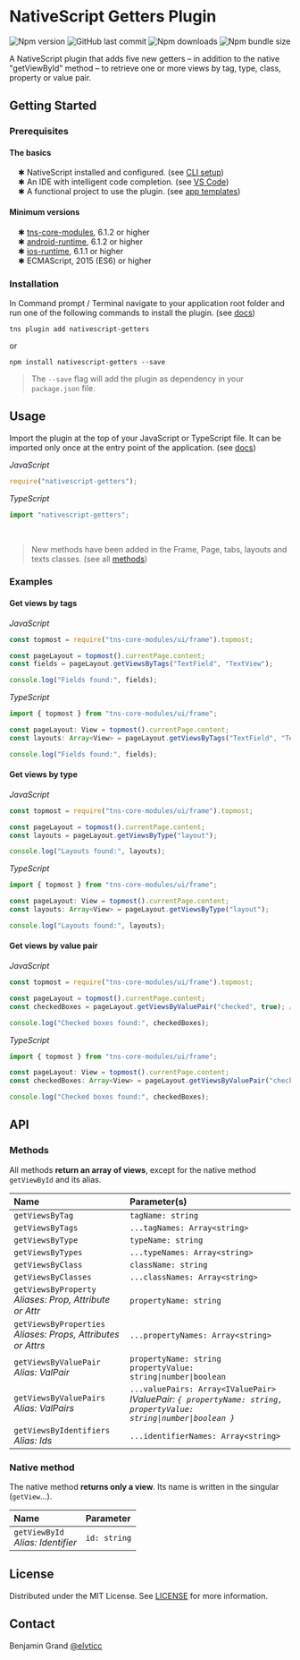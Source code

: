 # NativeScript Getters Plugin

![Npm version](https://img.shields.io/npm/v/nativescript-getters)
![GitHub last commit](https://img.shields.io/github/last-commit/elvticc/nativescript-getters)
![Npm downloads](https://img.shields.io/npm/dw/nativescript-getters)
![Npm bundle size](https://img.shields.io/bundlephobia/min/nativescript-getters)

A NativeScript plugin that adds five new getters – in addition to the native "getViewById" method – to retrieve one or more views by tag, type, class, property or value pair.

## Getting Started

### Prerequisites

#### The basics

&#160;&#160;&#160;&#160;&#10033; NativeScript installed and configured. (see [CLI setup](https://docs.nativescript.org/start/quick-setup)) <br>
&#160;&#160;&#160;&#160;&#10033; An IDE with intelligent code completion. (see [VS Code](https://www.nativescript.org/nativescript-for-visual-studio-code)) <br>
&#160;&#160;&#160;&#160;&#10033; A functional project to use the plugin. (see [app templates](https://docs.nativescript.org/app-templates/app-templates)) 

#### Minimum versions

&#160;&#160;&#160;&#160;&#10033; [tns-core-modules](https://docs.nativescript.org/releases/upgrade-instructions#upgrading-tns-modules), 6.1.2 or higher <br>
&#160;&#160;&#160;&#160;&#10033; [android-runtime](https://docs.nativescript.org/releases/upgrade-instructions#upgrading-platforms), 6.1.2 or higher <br>
&#160;&#160;&#160;&#160;&#10033; [ios-runtime](https://docs.nativescript.org/releases/upgrade-instructions#upgrading-platforms), 6.1.1 or higher <br>
&#160;&#160;&#160;&#160;&#10033; ECMAScript, 2015 (ES6) or higher

### Installation

In Command prompt / Terminal navigate to your application root folder and run one of the following commands to install the plugin. (see [docs](https://docs.nativescript.org/core-concepts/plugins))

```shell
tns plugin add nativescript-getters
```

or

```shell
npm install nativescript-getters --save
```

> The `--save` flag will add the plugin as dependency in your `package.json` file.

## Usage

Import the plugin at the top of your JavaScript or TypeScript file. It can be imported only once at the entry point of the application. (see [docs](https://docs.nativescript.org/core-concepts/application-architecture#entry-point))

_JavaScript_

```javascript
require("nativescript-getters");
```

_TypeScript_

```typescript
import "nativescript-getters";
```
<br>

> New methods have been added in the Frame, Page, tabs, layouts and texts classes. (see all [methods](#methods))

### Examples

#### Get views by tags

_JavaScript_

```javascript
const topmost = require("tns-core-modules/ui/frame").topmost;

const pageLayout = topmost().currentPage.content;
const fields = pageLayout.getViewsByTags("TextField", "TextView");

console.log("Fields found:", fields);
```

_TypeScript_

```typescript
import { topmost } from "tns-core-modules/ui/frame";

const pageLayout: View = topmost().currentPage.content;
const layouts: Array<View> = pageLayout.getViewsByTags("TextField", "TextView");

console.log("Fields found:", fields);
```

#### Get views by type

_JavaScript_

```javascript
const topmost = require("tns-core-modules/ui/frame").topmost;

const pageLayout = topmost().currentPage.content;
const layouts = pageLayout.getViewsByType("layout");

console.log("Layouts found:", layouts);
```

_TypeScript_

```typescript
import { topmost } from "tns-core-modules/ui/frame";

const pageLayout: View = topmost().currentPage.content;
const layouts: Array<View> = pageLayout.getViewsByType("layout");

console.log("Layouts found:", layouts);
```

#### Get views by value pair

_JavaScript_

```javascript
const topmost = require("tns-core-modules/ui/frame").topmost;

const pageLayout = topmost().currentPage.content;
const checkedBoxes = pageLayout.getViewsByValuePair("checked", true); // or "true"

console.log("Checked boxes found:", checkedBoxes);
```

_TypeScript_

```typescript
import { topmost } from "tns-core-modules/ui/frame";

const pageLayout: View = topmost().currentPage.content;
const checkedBoxes: Array<View> = pageLayout.getViewsByValuePair("checked", true); // or "true"

console.log("Checked boxes found:", checkedBoxes);
```

## API

### Methods

All methods **return an array of views**, except for the native method `getViewById` and its alias.

Name | Parameter(s)
:--- | :-----------
`getViewsByTag` | `tagName: string`
`getViewsByTags` | `...tagNames: Array<string>`
`getViewsByType` | `typeName: string`
`getViewsByTypes` | `...typeNames: Array<string>`
`getViewsByClass` | `className: string`
`getViewsByClasses` | `...classNames: Array<string>`
`getViewsByProperty` <br> _Aliases: Prop, Attribute or Attr_ | `propertyName: string`
`getViewsByProperties` <br> _Aliases: Props, Attributes or Attrs_ | `...propertyNames: Array<string>`
`getViewsByValuePair` <br> _Alias: ValPair_ | `propertyName: string` <br> `propertyValue: string\|number\|boolean`
`getViewsByValuePairs` <br> _Alias: ValPairs_ | `...valuePairs: Array<IValuePair>` <br> _IValuePair: `{ propertyName: string, propertyValue: string\|number\|boolean }`_
`getViewsByIdentifiers` <br> _Alias: Ids_ | `...identifierNames: Array<string>`

### Native method

The native method **returns only a view**. Its name is written in the singular (`getView`...).

Name | Parameter
:--- | :--------
`getViewById` <br> _Alias: Identifier_ | `id: string`

## License

Distributed under the MIT License. See [LICENSE](https://github.com/elvticc/nativescript-getters/blob/master/LICENSE) for more information.

## Contact

Benjamin Grand [@elvticc](https://twitter.com/elvticc)
